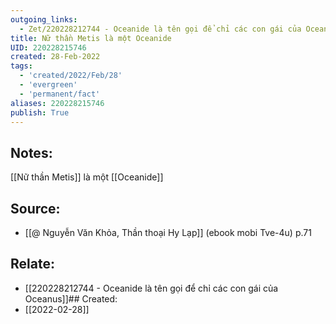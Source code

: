 ```yaml
---
outgoing_links:
  - Zet/220228212744 - Oceanide là tên gọi để chỉ các con gái của Oceanus
title: Nữ thần Metis là một Oceanide
UID: 220228215746
created: 28-Feb-2022
tags:
  - 'created/2022/Feb/28'
  - 'evergreen'
  - 'permanent/fact'
aliases: 220228215746
publish: True
---
```

## Notes:
[[Nữ thần Metis]] là một [[Oceanide]]

## Source:
- [[@ Nguyễn Văn Khỏa, Thần thoại Hy Lạp]] (ebook mobi Tve-4u) p.71

## Relate:
- [[220228212744 - Oceanide là tên gọi để chỉ các con gái của Oceanus]]## Created:
- [[2022-02-28]]
